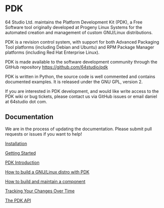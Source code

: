 # PDK

64 Studio Ltd. maintains the Platform Development Kit (PDK), a Free Software tool originally developed at Progeny Linux Systems for the automated creation and management of custom GNU/Linux distributions. 

PDK is a revision control system, with support for both Advanced Packaging Tool platforms (including Debian and Ubuntu) and RPM Package Manager platforms (including Red Hat Enterprise Linux).

PDK is made available to the software development community through the GitHub repository https://github.com/64studio/pdk

PDK is written in Python, the source code is well commented and contains documented examples. It is released under the GNU GPL, version 2.

If you are interested in PDK development, and would like write access to the PDK wiki or bug tickets, please contact us via GitHub issues or email daniel at 64studio dot com.

## Documentation

We are in the process of updating the documentation.
Please submit pull requests or issues if you want to help!

[Installation](manual/Installation.md)

[Getting Started](manual/GettingStarted.md)

[PDK Introduction](manual/PdkIntro.md)

[How to build a GNU/Linux distro with PDK](manual/HowTo.md)

[How to build and maintain a component](manual/MakeComponent.md) 

[Tracking Your Changes Over Time](manual/TrackingChanges.md)

[The PDK API](manual/PdkApi.md)
